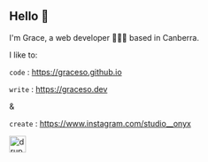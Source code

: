 ## Hello 👋

I'm Grace, a web developer 👩🏻‍💻 based in Canberra.

I like to:

`code` : https://graceso.github.io

`write` : https://graceso.dev

&

`create` : https://www.instagram.com/studio__onyx


[<img src='https://cdn.jsdelivr.net/npm/simple-icons@3.0.1/icons/drupal.svg' alt='drupal' height='30'>](https://www.drupal.org/u/graces10)  
